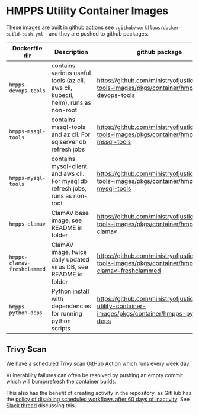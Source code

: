 # HMPPS Utility Container Images

These images are built in github actions see `.github/workflows/docker-build-push.yml` - and they are pushed to github packages.

| Dockerfile dir | Description | github package |
| --- | --- | --- |
| `hmpps-devops-tools` | contains various useful tools (az cli, aws cli, kubectl, helm), runs as non-root | <https://github.com/ministryofjustice/hmpps-tools-images/pkgs/container/hmpps-devops-tools> |
| `hmpps-mssql-tools` | contains mssql-tools and az cli. For sqlserver db refresh jobs | <https://github.com/ministryofjustice/hmpps-tools-images/pkgs/container/hmpps-mssql-tools> |
| `hmpps-mysql-tools` | contains mysql-client and aws cli. For mysql db refresh jobs, runs as non-root | <https://github.com/ministryofjustice/hmpps-tools-images/pkgs/container/hmpps-mysql-tools>         |
| `hmpps-clamav` | ClamAV base image, see README in folder | <https://github.com/ministryofjustice/hmpps-tools-images/pkgs/container/hmpps-clamav> |
| `hmpps-clamav-freshclammed` | ClamAV image, twice daily updated virus DB, see README in folder | <https://github.com/ministryofjustice/hmpps-tools-images/pkgs/container/hmpps-clamav-freshclammed> |
| `hmpps-python-deps` | Python install with dependencies for running python scripts | <https://github.com/ministryofjustice/hmpps-utility-container-images/pkgs/container/hmpps-python-deps> |

## Trivy Scan

We have a scheduled Trivy scan [GitHub Action](/.github/workflows/trivy_scan_latest.yml) which runs every week day.

Vulnerability failures can often be resolved by pushing an empty commit which will bump/refresh the container builds.

This also has the benefit of creating activity in the repository, as GitHub has the [policy of disabling scheduled workflows after 60 days of inactivity](https://docs.github.com/en/actions/managing-workflow-runs/disabling-and-enabling-a-workflow). See [Slack thread](https://mojdt.slack.com/archives/C69NWE339/p1676032009950009) discussing this.
